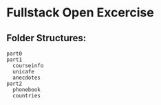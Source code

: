 # Fullstack Open Excercise


## Folder Structures:
```
part0
part1
  courseinfo
  unicafe
  anecdotes
part2
  phonebook
  countries